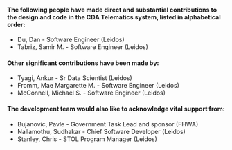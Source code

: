 #### The following people have made direct and substantial contributions to the design and code in the CDA Telematics system, listed in alphabetical order:
* Du, Dan - Software Engineer (Leidos)
* Tabriz, Samir M. - Software Engineer (Leidos)

#### Other significant contributions have been made by:
* Tyagi, Ankur - Sr Data Scientist (Leidos)
* Fromm, Mae Margarette M. - Software Engineer (Leidos)
* McConnell, Michael S. - Software Engineer (Leidos)

#### The development team would also like to acknowledge vital support from:
* Bujanovic, Pavle - Government Task Lead and sponsor (FHWA)
* Nallamothu, Sudhakar - Chief Software Developer (Leidos)
* Stanley, Chris - STOL Program Manager (Leidos)

